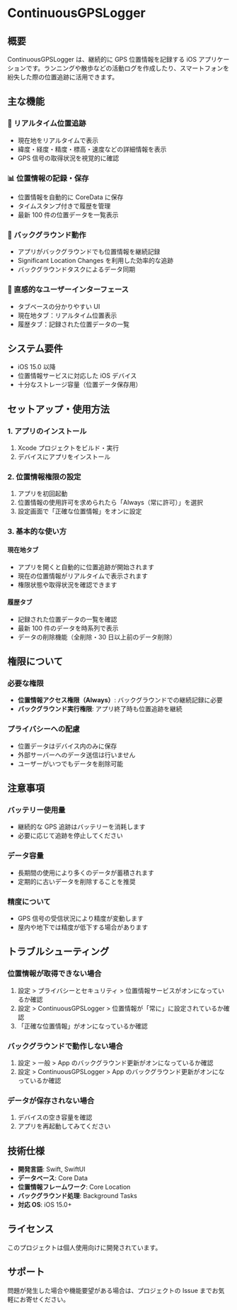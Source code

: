 # ContinuousGPSLogger

## 概要

ContinuousGPSLogger は、継続的に GPS 位置情報を記録する iOS アプリケーションです。ランニングや散歩などの活動ログを作成したり、スマートフォンを紛失した際の位置追跡に活用できます。

## 主な機能

### 📍 リアルタイム位置追跡

- 現在地をリアルタイムで表示
- 緯度・経度・精度・標高・速度などの詳細情報を表示
- GPS 信号の取得状況を視覚的に確認

### 📊 位置情報の記録・保存

- 位置情報を自動的に CoreData に保存
- タイムスタンプ付きで履歴を管理
- 最新 100 件の位置データを一覧表示

### 🔄 バックグラウンド動作

- アプリがバックグラウンドでも位置情報を継続記録
- Significant Location Changes を利用した効率的な追跡
- バックグラウンドタスクによるデータ同期

### 📱 直感的なユーザーインターフェース

- タブベースの分かりやすい UI
- 現在地タブ：リアルタイム位置表示
- 履歴タブ：記録された位置データの一覧

## システム要件

- iOS 15.0 以降
- 位置情報サービスに対応した iOS デバイス
- 十分なストレージ容量（位置データ保存用）

## セットアップ・使用方法

### 1. アプリのインストール

1. Xcode プロジェクトをビルド・実行
2. デバイスにアプリをインストール

### 2. 位置情報権限の設定

1. アプリを初回起動
2. 位置情報の使用許可を求められたら「Always（常に許可）」を選択
3. 設定画面で「正確な位置情報」をオンに設定

### 3. 基本的な使い方

#### 現在地タブ

- アプリを開くと自動的に位置追跡が開始されます
- 現在の位置情報がリアルタイムで表示されます
- 権限状態や取得状況を確認できます

#### 履歴タブ

- 記録された位置データの一覧を確認
- 最新 100 件のデータを時系列で表示
- データの削除機能（全削除・30 日以上前のデータ削除）

## 権限について

### 必要な権限

- **位置情報アクセス権限（Always）**: バックグラウンドでの継続記録に必要
- **バックグラウンド実行権限**: アプリ終了時も位置追跡を継続

### プライバシーへの配慮

- 位置データはデバイス内のみに保存
- 外部サーバーへのデータ送信は行いません
- ユーザーがいつでもデータを削除可能

## 注意事項

### バッテリー使用量

- 継続的な GPS 追跡はバッテリーを消耗します
- 必要に応じて追跡を停止してください

### データ容量

- 長期間の使用により多くのデータが蓄積されます
- 定期的に古いデータを削除することを推奨

### 精度について

- GPS 信号の受信状況により精度が変動します
- 屋内や地下では精度が低下する場合があります

## トラブルシューティング

### 位置情報が取得できない場合

1. 設定 > プライバシーとセキュリティ > 位置情報サービスがオンになっているか確認
2. 設定 > ContinuousGPSLogger > 位置情報が「常に」に設定されているか確認
3. 「正確な位置情報」がオンになっているか確認

### バックグラウンドで動作しない場合

1. 設定 > 一般 > App のバックグラウンド更新がオンになっているか確認
2. 設定 > ContinuousGPSLogger > App のバックグラウンド更新がオンになっているか確認

### データが保存されない場合

1. デバイスの空き容量を確認
2. アプリを再起動してみてください

## 技術仕様

- **開発言語**: Swift, SwiftUI
- **データベース**: Core Data
- **位置情報フレームワーク**: Core Location
- **バックグラウンド処理**: Background Tasks
- **対応 OS**: iOS 15.0+

## ライセンス

このプロジェクトは個人使用向けに開発されています。

## サポート

問題が発生した場合や機能要望がある場合は、プロジェクトの Issue までお気軽にお寄せください。
